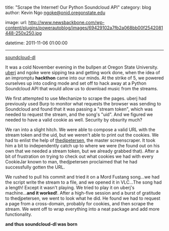 title: "Scrape the Internet! Our Python Soundcloud API"
category: blog
author: Kevin Ngo <ngoke@onid.oregonstate.edu>

image:
    url: http://www.newsbackbone.com/wp-content/plugins/powerautoblog/images/69429102a7fb2a068bb00f2542081448-250x250.jpg

datetime: 2011-11-06 01:00:00

---

[soundcloud-dl](http://github.com/ngokevin/soundcloud-dl)

It was a cold November evening in the bullpen at Oregon State University.
[uberj](http://uberj.com) and ngoke were sipping tea and getting work done,
when the idea of an impromptu **hackthon** came into our minds. At the strike of 5,
we powered ourselves up into coding mode and set off to hack away at a Python
Soundcloud API that would allow us to download music from the streams.

We first attempted to use Mechanize to scrape the pages. uberj had previously
used Burp to monitor what requests the browser was sending to Soundcloud and
found that it was passing a "stream token", which was needed to request the
stream, and the song's "uid". And we figured we needed to have a valid cookie
as well. Security by obsurity much?

We ran into a slight hitch. We were able to compose a valid URL with the stream
token and the uid, but we weren't able to print out the cookies. We had to
enlist the help of [thedjpetersen](http://github.com/thedjpetersen), the master
screenscraper. It took him a bit to independently catch up to where we were (he
found out on his own that we needed a stream token, but we already grabbed
that).  After a bit of frustration on trying to check out what cookies we had
with every CookieJar known to man, thedjpetersen proclaimed that he had
successfully gotten the URL.

We rushed to pull his commit and tried it on a Mord Fustang song...we had the script
write the stream to a file, and we opened it in VLC...The song had a length! Except it wasn't
playing. We tried to play it on uberj's machine...**and it worked!**. After a high-five 
session and a burst of gratitude to thedjpetersen, we went to look what he did. He 
found we had to request a page from a cross-domain, probably for cookies, and then
scrape the stream. We went off to wrap everything into a neat package and add
more functionality.

**and thus soundcloud-dl was born**

